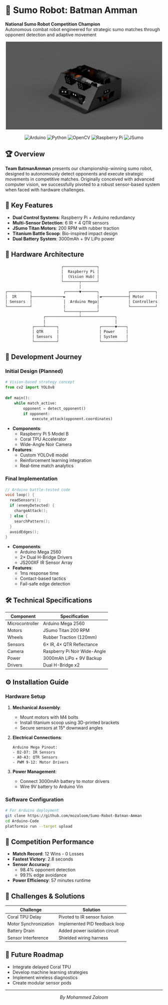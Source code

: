 
# 🤖 Sumo Robot: Batman Amman

**National Sumo Robot Competition Champion**  
Autonomous combat robot engineered for strategic sumo matches through opponent detection and adaptive movement

<div align="center">
  <img src="https://raw.githubusercontent.com/mozaloom/Sumo-Robot-Batman-Amman/main/Prototype/IMG.PNG" alt="BatmanAmman Prototype" width="500"/>




![Arduino](https://img.shields.io/badge/Arduino-00979D?style=flat&logo=Arduino&logoColor=white)
![Python](https://img.shields.io/badge/Python-3776AB?style=flat&logo=Python&logoColor=white)
![OpenCV](https://img.shields.io/badge/OpenCV-27338e?style=flat&logo=OpenCV&logoColor=white)
![Raspberry Pi](https://img.shields.io/badge/Raspberry%20Pi-C51A4A?style=flat&logo=Raspberry-Pi&logoColor=white)
![JSumo](https://img.shields.io/badge/JSumo-000000?style=flat&logo=JSumo&logoColor=white)

</div>

## 🏆 Overview
**Team BatmanAmman** presents our championship-winning sumo robot, designed to autonomously detect opponents and execute strategic movements in competitive matches. Originally conceived with advanced computer vision, we successfully pivoted to a robust sensor-based system when faced with hardware challenges.

## 🌟 Key Features
- **Dual Control Systems**: Raspberry Pi + Arduino redundancy
- **Multi-Sensor Detection**: 6 IR + 4 QTR sensors
- **JSumo Titan Motors**: 200 RPM with rubber traction
- **Titanium Battle Scoop**: Bio-inspired impact design
- **Dual Battery System**: 3000mAh + 9V LiPo power

## 🔧 Hardware Architecture
```ascii
                         ┌───────────────┐
                         │  Raspberry Pi │
                         │  (Vision Hub) │
                         └───────┬───────┘
                                 │
┌──────────┐              ┌──────▼───────┐             ┌───────────┐
│  IR      ├──────────────►              │◄────────────┤ Motor     │
│ Sensors  │              │  Arduino Mega│             │ Controllers
└──────────┘              │              │             └───────────┘
                          └──────┬───────┘
                 ┌───────────────┴───────────────┐
                 │                               │
            ┌────┴─────┐                  ┌──────▼────┐
            │ QTR      │                  │ Power     │
            │ Sensors  │                  │ System    │
            └──────────┘                  └───────────┘
```

## 🔄 Development Journey

### Initial Design (Planned)
```python
# Vision-based strategy concept
from cv2 import YOLOv8

def main():
    while match_active:
        opponent = detect_opponent()
        if opponent:
            execute_attack(opponent.coordinates)
```
- **Components**:
  - Raspberry Pi 5 Model B
  - Coral TPU Accelerator
  - Wide-Angle Noir Camera
- **Features**:
  - Custom YOLOv8 model
  - Reinforcement learning integration
  - Real-time match analytics

### Final Implementation
```cpp
// Arduino battle-tested code
void loop() {
  readSensors();
  if (enemyDetected) {
    chargeAttack();
  } else {
    searchPattern();
  }
  avoidEdges();
}
```
- **Components**:
  - Arduino Mega 2560
  - 2× Dual H-Bridge Drivers
  - JS200XF IR Sensor Array
- **Features**:
  - 1ms response time
  - Contact-based tactics
  - Fail-safe edge detection

## 🛠️ Technical Specifications

| Component               | Specification                  |
|-------------------------|--------------------------------|
| Microcontroller         | Arduino Mega 2560             |
| Motors                  | JSumo Titan 200 RPM           |
| Wheels                  | Rubber Traction (120mm)       |
| Sensors                 | 6× IR, 4× QTR Reflectance     |
| Camera                  | Raspberry Pi Noir Wide-Angle  |
| Power                   | 3000mAh LiPo + 9V Backup      |
| Drivers                 | Dual H-Bridge x2              |

## ⚙️ Installation Guide

### Hardware Setup
1. **Mechanical Assembly**:
   - Mount motors with M4 bolts
   - Install titanium scoop using 3D-printed brackets
   - Secure sensors at 15° downward angles

2. **Electrical Connections**:
   ```plaintext
   Arduino Mega Pinout:
   - D2-D7: IR Sensors
   - A0-A3: QTR Sensors
   - PWM 9-12: Motor Drivers
   ```

3. **Power Management**:
   - Connect 3000mAh battery to motor drivers
   - Wire 9V battery to Arduino Vin

### Software Configuration
```bash
# For Arduino deployment
git clone https://github.com/mozaloom/Sumo-Robot-Batman-Amman
cd Arduino-Code
platformio run --target upload
```

## 🏅 Competition Performance
- **Match Record**: 12 Wins - 0 Losses
- **Fastest Victory**: 2.8 seconds
- **Sensor Accuracy**:
  - 98.4% opponent detection
  - 99.1% edge avoidance
- **Power Efficiency**: 57 minutes runtime

## 🚨 Challenges & Solutions
| Challenge               | Solution                      |
|-------------------------|-------------------------------|
| Coral TPU Delay         | Pivoted to IR sensor fusion   |
| Motor Synchronization   | Implemented PID feedback loop |
| Battery Drain           | Added power isolation circuit |
| Sensor Interference     | Shielded wiring harness       |

## 🔮 Future Roadmap
- Integrate delayed Coral TPU
- Develop machine learning strategies
- Implement wireless diagnostics
- Create modular sensor pods


---

<div align="center">
  <em>By Mohammed Zaloom</em>
</div>
